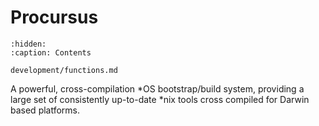# Procursus

```{toctree}
:hidden:
:caption: Contents

development/functions.md
```

A powerful, cross-compilation *OS bootstrap/build system, providing a large set
of consistently up-to-date *nix tools cross compiled for Darwin based platforms.
